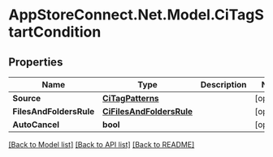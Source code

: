 # AppStoreConnect.Net.Model.CiTagStartCondition

## Properties

Name | Type | Description | Notes
------------ | ------------- | ------------- | -------------
**Source** | [**CiTagPatterns**](CiTagPatterns.md) |  | [optional] 
**FilesAndFoldersRule** | [**CiFilesAndFoldersRule**](CiFilesAndFoldersRule.md) |  | [optional] 
**AutoCancel** | **bool** |  | [optional] 

[[Back to Model list]](../README.md#documentation-for-models) [[Back to API list]](../README.md#documentation-for-api-endpoints) [[Back to README]](../README.md)


